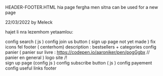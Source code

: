 
HEADER-FOOTER.HTML hia page fergha men sitna can be used for a new page


22/03/2022 by Meleck 

hajet li nra lezemhom yetaamlou: 

config search ( js )
config join us button ( sign up page not yet made )
fix icons fel footer ( centerhom)
description : bestsellers + categories 
config panier ( panier sur livre : https://codepen.io/aaroniker/pen/pogGgbx // panier en general )
logo site /!\
sign up page (config js )
config subscribe button ( js )
config payement
config useful links footer
